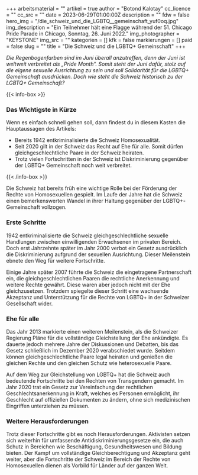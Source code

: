 +++
arbeitsmaterial = ""
artikel = true
author = "Botond Kalotay"
cc_licence = ""
cc_src = ""
date = 2023-06-29T01:00:00Z
description = ""
fdw = false
hero_img = "/die_schweiz_und_die_LGBTQ__gemeinschaft_yuf0oq.jpg"
img_description = "Ein Teilnehmer hält eine Flagge während der 51. Chicago Pride Parade in Chicago, Sonntag, 26. Juni 2022."
img_photographer = "KEYSTONE"
img_src = ""
kategorien = []
kfk = false
markierungen = []
paid = false
slug = ""
title = "Die Schweiz und die LGBTQ+ Gemeinschaft"
+++

_Die Regenbogenfarben sind im Juni überall anzutreffen, denn der Juni ist weltweit verbreitet als „Pride Month“. Somit steht der Juni dafür, stolz auf die eigene sexuelle Ausrichtung zu sein und soll Solidarität für die LGBTQ+ Gemeinschaft ausdrücken. Doch wie steht die Schweiz historisch zu der LGBTQ+ Gemeinschaft?_

{{< info-box >}} <h3>Das Wichtigste in Kürze</h3>

<p>Wenn es einfach schnell gehen soll, dann findest du in diesem Kasten die Hauptaussagen des Artikels:</p>

<ul>

<li>Bereits 1942 entkriminalisierte die Schweiz Homosexualität.</li>

<li>Seit 2020 gilt in der Schweiz das Recht auf Ehe für alle. Somit dürfen gleichgeschlechtliche Paare in der Schweiz heiraten.</li>

<li>Trotz vielen Fortschritten in der Schweiz ist Diskriminierung gegenüber der LGBTQ+ Gemeinschaft noch weit verbreitet.</li>

</ul> {{< /info-box >}}

Die Schweiz hat bereits früh eine wichtige Rolle bei der Förderung der Rechte von Homosexuellen gespielt. Im Laufe der Jahre hat die Schweiz einen bemerkenswerten Wandel in ihrer Haltung gegenüber der LGBTQ+-Gemeinschaft vollzogen.

### Erste Schritte

1942 entkriminalisierte die Schweiz gleichgeschlechtliche sexuelle Handlungen zwischen einwilligenden Erwachsenen im privaten Bereich. Doch erst Jahrzehnte später im Jahr 2000 verbot ein Gesetz ausdrücklich die Diskriminierung aufgrund der sexuellen Ausrichtung. Dieser Meilenstein ebnete den Weg für weitere Fortschritte.

Einige Jahre später 2007 führte die Schweiz die eingetragene Partnerschaft ein, die gleichgeschlechtlichen Paaren die rechtliche Anerkennung und weitere Rechte gewährt. Diese waren aber jedoch nicht mit der Ehe gleichzusetzen. Trotzdem spiegelte dieser Schritt eine wachsende Akzeptanz und Unterstützung für die Rechte von LGBTQ+ in der Schweizer Gesellschaft wider.

### Ehe für alle

Das Jahr 2013 markierte einen weiteren Meilenstein, als die Schweizer Regierung Pläne für die vollständige Gleichstellung der Ehe ankündigte. Es dauerte jedoch mehrere Jahre der Diskussionen und Debatten, bis das Gesetz schließlich im Dezember 2020 verabschiedet wurde. Seitdem können gleichgeschlechtliche Paare legal heiraten und genießen die gleichen Rechte und den gleichen Schutz wie heterosexuelle Paare.

Auf dem Weg zur Gleichstellung von LGBTQ+ hat die Schweiz auch bedeutende Fortschritte bei den Rechten von Transgendern gemacht. Im Jahr 2020 trat ein Gesetz zur Vereinfachung der rechtlichen Geschlechtsanerkennung in Kraft, welches es Personen ermöglicht, ihr Geschlecht auf offiziellen Dokumenten zu ändern, ohne sich medizinischen Eingriffen unterziehen zu müssen.

### Weitere Herausforderungen

Trotz dieser Fortschritte gibt es noch Herausforderungen. Aktivisten setzen sich weiterhin für umfassende Antidiskriminierungsgesetze ein, die auch Schutz in Bereichen wie Beschäftigung, Gesundheitswesen und Bildung bieten. Der Kampf um vollständige Gleichberechtigung und Akzeptanz geht weiter, aber die Fortschritte der Schweiz im Bereich der Rechte von Homosexuellen dienen als Vorbild für Länder auf der ganzen Welt.
